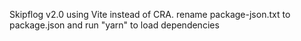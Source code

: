 Skipflog v2.0 using Vite instead of CRA.  rename package-json.txt to package.json and run "yarn" to load dependencies